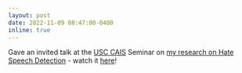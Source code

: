 ```yaml
---
layout: post
date: 2022-11-09 08:47:00-0400
inline: true
---
```


Gave an invited talk at the [USC CAIS](https://cais.usc.edu/) Seminar on [my research on Hate Speech Detection](https://cais.usc.edu/events/usc-cais-seminar-with-dr-swabha-swayamdipta/) - watch it [here](https://www.youtube.com/watch?v=DtRIppOh-B4&feature=emb_imp_woyt)!

